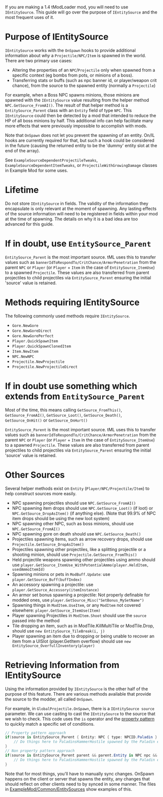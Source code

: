 If you are making a 1.4 tModLoader mod, you will need to use `IEntitySource`. This guide will go over the purpose of `IEntitySource` and the most frequent uses of it.

# Purpose of IEntitySource
`IEntitySource` works with the `OnSpawn` hooks to provide additional information about _why_ a `Projectile/NPC/Item` is spawned in the world. There are two primary use cases:
- Altering the properties of an `NPC`/`Projectile` only when spawned from a specific context (eg bombs from pots, or minions of a boss).
- Transferring stats or buffs (such as npc banner id, or player/weapon crit chance), from the source to the spawned entity (normally a `Projectile`)

For example, when a Boss NPC spawns minions, those minions are spawned with the `IEntitySource` value resulting from the helper method `NPC.GetSource_FromAI()`. The result of that helper method is a `EntitySource_Parent` class with an `Entity` field of type `NPC`. This `IEntitySource` could then be detected by a mod that intended to reduce the HP of all boss minions by half. This additional info can help facilitate many more effects that were previously impossible to accomplish with mods.

Note that `OnSpawn` does not let you prevent the spawning of an entity. On/IL hooks are currently required for that, but such a hook could be considered in the future (causing the returned entity to be the 'dummy' entity slot at the end of the array).

See `ExampleSourceDependentProjectileTweaks`, `ExampleSourceDependentItemTweaks`, or `ProjectileWithGrowingDamage` classes in Example Mod for some uses.

# Lifetime
Do not store `IEntitySource` in fields. The validity of the information they encapsulate is only relevant at the moment of spawning. Any lasting effects of the source information will need to be registered in fields within your mod at the time of spawning. The details on why it is a bad idea are too advanced for this guide.

# If in doubt, use `EntitySource_Parent`
`EntitySource_Parent` is the most important source. tML uses this to transfer values such as `bannerIdToRespondTo/CritChance/ArmorPenetration` from the parent `NPC` or `Player` (or `Player` + `Item` in the case of `EntitySource_ItemUse`) to a spawned `Projectile`. These values are also transferred from parent projectiles to child projectiles via `EntitySource_Parent` ensuring the initial 'source' value is retained.

# Methods requiring IEntitySource
The following commonly used methods require `IEntitySource`.
* `Gore.NewGore`
* `Gore.NewGoreDirect`
* `Gore.NewGorePerfect`
* `Player.QuickSpawnItem`
* `Player.QuickSpawnClonedItem`
* `Item.NewItem`
* `NPC.NewNPC`
* `Projectile.NewProjectile`
* `Projectile.NewProjectileDirect`

# If in doubt use something which extends from `EntitySource_Parent`
Most of the time, this means calling `GetSource_FromThis()`, `GetSource_FromAI()`, `GetSource_Loot()`, `GetSource_Death()`, `GetSource_OnHit()` or `GetSource_OnHurt()`

`EntitySource_Parent` is the most important source. tML uses this to transfer values such as `bannerIdToRespondTo/CritChance/ArmorPenetration` from the parent `NPC` or `Player` (or `Player` + `Item` in the case of `EntitySource_ItemUse`) to a spawned `Projectile`. These values are also transferred from parent projectiles to child projectiles via `EntitySource_Parent` ensuring the initial 'source' value is retained.

# Other Sources
Several helper methods exist on `Entity` (`Player/NPC/Projectile/Item`) to help construct sources more easily.

* NPC spawning projectiles should use `NPC.GetSource_FromAI()`
* NPC spawning item drops should use `NPC.GetSource_Loot()` (if loot) or `NPC.GetSource_DropAsItem()` (if anything else). (Note that 99.9% of NPC item drops should be using the new loot system)
* NPC spawning other NPC, such as boss minions, should use `NPC.GetSource_FromAI()`
* NPC spawning gore on death should use `NPC.GetSource_Death()`
* Projectiles spawning items, such as arrow recovery drops, should use `Projectile.GetSource_DropAsItem()`
* Projectiles spawning other projectiles, like a splitting projectile or a shooting minion, should use `Projectile.GetSource_FromThis()`
* Held projectile weapons spawning other projectiles using ammo should use `player.GetSource_ItemUse_WithPotentialAmmo(player.HeldItem, usedAmmoItemId)`
* Spawning minions or pets in `ModBuff.Update`: use `player.GetSource_Buff(buffIndex)`
* An accessory spawning a projectile: use `player.GetSource_Accessory(itemInstance)`
* An armor set bonus spawning a projectile: Not properly definable for modded ones, use `player.GetSource_Misc("SetBonus_MySetName")`
* Spawning things in `ModItem.UseItem`, or any `ModItem` not covered elsewhere: `player.GetSource_ItemUse(Item)`
* Player spawning Projectiles in `ModItem.Shoot` should use the `source` passed into the method
* Tile dropping an item, such as in ModTile.KillMultiTile or ModTile.Drop, should use `new EntitySource_TileBreak(i, j)`
* Player spawning an item due to dropping or being unable to recover an item from a UISlot (player.GetItem overflow) should use `new EntitySource_OverfullInventory(player)`

# Retrieving Information from IEntitySource
Using the information provided by `IEntitySource` is the other half of the purpose of this feature. There are various methods available that provide the source to the modder, all called `OnSpawn`.

For example, in `GlobalProjectile.OnSpawn`, there is a `IEntitySource source` parameter. We can use casting to cast the `IEntitySource` to the source that we wish to check. This code uses the `is` operator and the [property pattern](https://docs.microsoft.com/en-us/dotnet/csharp/language-reference/operators/patterns#property-pattern) to quickly match a specific set of conditions.
```cs
// Property pattern approach
if(source is EntitySource_Parent { Entity: NPC { type: NPCID.Paladin } } && projectile.type == ProjectileID.PaladinsHammerHostile) {
	// Do things here to PaladinsHammerHostile spawned by the Paladin enemy
}
// Non property pattern approach
if(source is EntitySource_Parent parent && parent.Entity is NPC npc && npc.type == NPCID.Paladin && projectile.type == ProjectileID.PaladinsHammerHostile) {
	// Do things here to PaladinsHammerHostile spawned by the Paladin enemy
}
```

Note that for most things, you'll have to manually sync changes. OnSpawn happens on the client or server that spawns the entity, any changes that should reflect on other clients need to by synced in some manner. The files in [ExampleMod/Common/EntitySources](https://github.com/tModLoader/tModLoader/tree/1.4.4/ExampleMod/Common/EntitySources) show examples of this.
